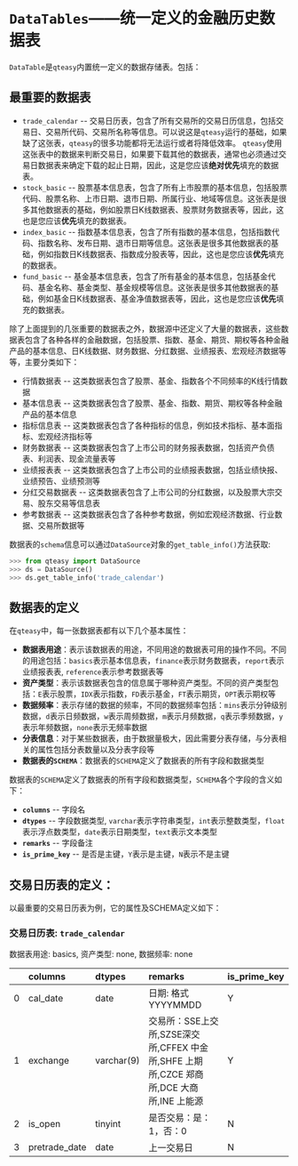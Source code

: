 # `DataTables`——统一定义的金融历史数据表

`DataTable`是`qteasy`内置统一定义的数据存储表。包括：

## 最重要的数据表

- `trade_calendar` -- 交易日历表，包含了所有交易所的交易日历信息，包括交易日、交易所代码、交易所名称等信息。可以说这是`qteasy`运行的基础，如果缺了这张表，`qteasy`的很多功能都将无法运行或者将降低效率。 `qteasy`使用这张表中的数据来判断交易日，如果要下载其他的数据表，通常也必须通过交易日数据表来确定下载的起止日期，因此，这是您应该**绝对优先**填充的数据表。
- `stock_basic` -- 股票基本信息表，包含了所有上市股票的基本信息，包括股票代码、股票名称、上市日期、退市日期、所属行业、地域等信息。这张表是很多其他数据表的基础，例如股票日K线数据表、股票财务数据表等，因此，这也是您应该**优先**填充的数据表。
- `index_basic` -- 指数基本信息表，包含了所有指数的基本信息，包括指数代码、指数名称、发布日期、退市日期等信息。这张表是很多其他数据表的基础，例如指数日K线数据表、指数成分股表等，因此，这也是您应该**优先**填充的数据表。
- `fund_basic` -- 基金基本信息表，包含了所有基金的基本信息，包括基金代码、基金名称、基金类型、基金规模等信息。这张表是很多其他数据表的基础，例如基金日K线数据表、基金净值数据表等，因此，这也是您应该**优先**填充的数据表。

除了上面提到的几张重要的数据表之外，数据源中还定义了大量的数据表，这些数据表包含了各种各样的金融数据，包括股票、指数、基金、期货、期权等各种金融产品的基本信息、日K线数据、财务数据、分红数据、业绩报表、宏观经济数据等等，主要分类如下：

- 行情数据表 -- 这类数据表包含了股票、基金、指数各个不同频率的K线行情数据
- 基本信息表 -- 这类数据表包含了股票、基金、指数、期货、期权等各种金融产品的基本信息
- 指标信息表 -- 这类数据表包含了各种指标的信息，例如技术指标、基本面指标、宏观经济指标等
- 财务数据表 -- 这类数据表包含了上市公司的财务报表数据，包括资产负债表、利润表、现金流量表等
- 业绩报表表 -- 这类数据表包含了上市公司的业绩报表数据，包括业绩快报、业绩预告、业绩预测等
- 分红交易数据表 -- 这类数据表包含了上市公司的分红数据，以及股票大宗交易、股东交易等信息表
- 参考数据表 -- 这类数据表包含了各种参考数据，例如宏观经济数据、行业数据、交易所数据等

数据表的`schema`信息可以通过`DataSource`对象的`get_table_info()`方法获取:

```python
>>> from qteasy import DataSource
>>> ds = DataSource()
>>> ds.get_table_info('trade_calendar')
```
## 数据表的定义

在`qteasy`中，每一张数据表都有以下几个基本属性：

- **数据表用途**：表示该数据表的用途，不同用途的数据表可用的操作不同。不同的用途包括：`basics`表示基本信息表，`finance`表示财务数据表，`report`表示业绩报表表, `reference`表示参考数据表等
- **资产类型**：表示该数据表包含的信息属于哪种资产类型。不同的资产类型包括：`E`表示股票，`IDX`表示指数，`FD`表示基金，`FT`表示期货，`OPT`表示期权等
- **数据频率**：表示存储的数据的频率，不同的数据频率包括：`mins`表示分钟级别数据，`d`表示日频数据，`w`表示周频数据，`m`表示月频数据，`q`表示季频数据，`y`表示年频数据，`none`表示无频率数据
- **分表信息**：对于某些数据表，由于数据量极大，因此需要分表存储，与分表相关的属性包括分表数量以及分表字段等
- **数据表的`SCHEMA`**：数据表的`SCHEMA`定义了数据表的所有字段和数据类型

数据表的`SCHEMA`定义了数据表的所有字段和数据类型，`SCHEMA`各个字段的含义如下：

- **`columns`** -- 字段名
- **`dtypes`** -- 字段数据类型, `varchar`表示字符串类型，`int`表示整数类型，`float`表示浮点数类型，`date`表示日期类型，`text`表示文本类型
- **`remarks`** -- 字段备注
- **`is_prime_key`** -- 是否是主键，`Y`表示是主键，`N`表示不是主键


## 交易日历表的定义：

以最重要的交易日历表为例，它的属性及SCHEMA定义如下：

### 交易日历表: `trade_calendar`

数据表用途: basics, 资产类型: none, 数据频率: none

|    | columns       | dtypes     | remarks                                                        | is_prime_key   |
|---:|:--------------|:-----------|:---------------------------------------------------------------|:---------------|
|  0 | cal_date      | date       | 日期: 格式YYYYMMDD                                                 | Y              |
|  1 | exchange      | varchar(9) | 交易所：SSE上交所,SZSE深交所,CFFEX 中金所,SHFE 上期所,CZCE 郑商所,DCE 大商所,INE 上能源 | Y              |
|  2 | is_open       | tinyint    | 是否交易：是：1，否：0                                                   | N              |
|  3 | pretrade_date | date       | 上一交易日                                                          | N              |


